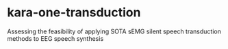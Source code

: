 # kara-one-transduction
Assessing the feasibility of applying SOTA sEMG silent speech transduction methods to EEG speech synthesis

